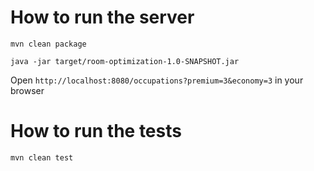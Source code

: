 # How to run the server

`mvn clean package`

`java -jar target/room-optimization-1.0-SNAPSHOT.jar`

Open `http://localhost:8080/occupations?premium=3&economy=3` in your browser

# How to run the tests

`mvn clean test`